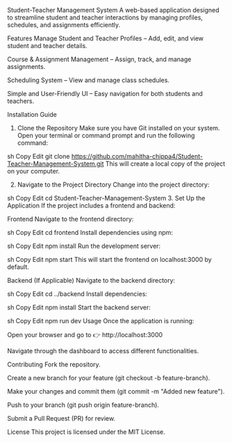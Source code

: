 Student-Teacher Management System
A web-based application designed to streamline student and teacher interactions by managing profiles, schedules, and assignments efficiently.

Features
Manage Student and Teacher Profiles – Add, edit, and view student and teacher details.

Course & Assignment Management – Assign, track, and manage assignments.

Scheduling System – View and manage class schedules.

Simple and User-Friendly UI – Easy navigation for both students and teachers.

Installation Guide
1. Clone the Repository
Make sure you have Git installed on your system. Open your terminal or command prompt and run the following command:

sh
Copy
Edit
git clone https://github.com/mahitha-chippa4/Student-Teacher-Management-System.git
This will create a local copy of the project on your computer.

2. Navigate to the Project Directory
Change into the project directory:

sh
Copy
Edit
cd Student-Teacher-Management-System
3. Set Up the Application
If the project includes a frontend and backend:

Frontend
Navigate to the frontend directory:

sh
Copy
Edit
cd frontend
Install dependencies using npm:

sh
Copy
Edit
npm install
Run the development server:

sh
Copy
Edit
npm start
This will start the frontend on localhost:3000 by default.

Backend (If Applicable)
Navigate to the backend directory:

sh
Copy
Edit
cd ../backend
Install dependencies:

sh
Copy
Edit
npm install
Start the backend server:

sh
Copy
Edit
npm run dev
Usage
Once the application is running:

Open your browser and go to 👉 http://localhost:3000

Navigate through the dashboard to access different functionalities.

Contributing
Fork the repository.

Create a new branch for your feature (git checkout -b feature-branch).

Make your changes and commit them (git commit -m "Added new feature").

Push to your branch (git push origin feature-branch).

Submit a Pull Request (PR) for review.

License
This project is licensed under the MIT License.
